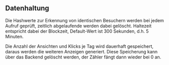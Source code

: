 ## Datenhaltung

Die Hashwerte zur Erkennung von identischen Besuchern werden bei jedem Aufruf geprüft,
zeitlich abgelaufende werden dabei gelöscht. Haltezeit entspricht dabei der Blockzeit,
Default-Wert ist 300 Sekunden, d.h. 5 Minuten.

Die Anzahl der Ansichten und Klicks je Tag wird dauerhaft gespeichert, daraus
werden die weiteren Anzeigen generiert. Diese Speicherung kann über das Backend
gelöscht werden, der Zähler fängt dann wieder bei 0 an.
